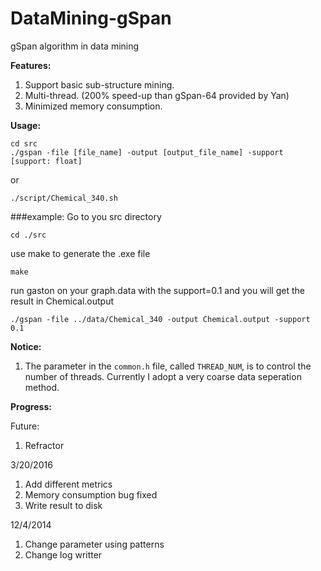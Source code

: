 DataMining-gSpan
==============

gSpan algorithm in data mining

**Features:**

1. Support basic sub-structure mining.
2. Multi-thread. (200% speed-up than gSpan-64 provided by Yan)
3. Minimized memory consumption.

**Usage:**
	
	cd src
    ./gspan -file [file_name] -output [output_file_name] -support [support: float]

or

	./script/Chemical_340.sh

###example:
Go to you src directory
```
cd ./src
```	
use make to generate the .exe file	
```	
make
```
run gaston on your graph.data with the support=0.1 and you will get the result in Chemical.output	
```	
./gspan -file ../data/Chemical_340 -output Chemical.output -support 0.1
```

**Notice:**

1. The parameter in the `common.h` file, called `THREAD_NUM`, is to control the number of threads. Currently I adopt a very coarse data seperation method. 

**Progress:**

Future:

1. Refractor

3/20/2016

1. Add different metrics
2. Memory consumption bug fixed
3. Write result to disk

12/4/2014

1. Change parameter using patterns
2. Change log writter
